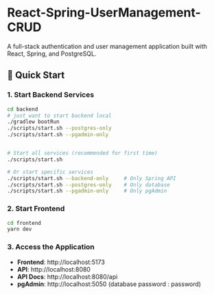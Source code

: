 # React-Spring-UserManagement-CRUD

A full-stack authentication and user management application built with React, Spring, and PostgreSQL.

## 🚀 Quick Start

### 1. Start Backend Services

```bash
cd backend
# just want to start backend local
./gradlew bootRun
./scripts/start.sh --postgres-only 
./scripts/start.sh --pgadmin-only 


# Start all services (recommended for first time)
./scripts/start.sh

# Or start specific services
./scripts/start.sh --backend-only     # Only Spring API
./scripts/start.sh --postgres-only    # Only database
./scripts/start.sh --pgadmin-only     # Only pgAdmin
```

### 2. Start Frontend

```bash
cd frontend
yarn dev
```

### 3. Access the Application

- **Frontend**: http://localhost:5173
- **API**: http://localhost:8080
- **API Docs**: http://localhost:8080/api
- **pgAdmin**: http://localhost:5050 (database password : password) 